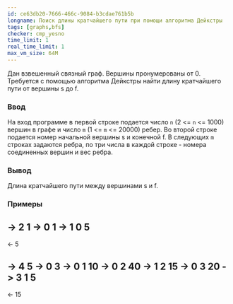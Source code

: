 ```yaml
---
id: ce63db20-7666-466c-9084-b3cdae761b5b
longname: Поиск длины кратчайшего пути при помощи алгоритма Дейкстры
tags: [graphs,bfs]
checker: cmp_yesno
time_limit: 1
real_time_limit: 1
max_vm_size: 64M
---
```


Дан взвешенный связный граф. Вершины пронумерованы от 0. Трeбуется с помощью алгоритма Дейкстры найти длину кратчайшего пути от вершины s до f.

### Ввод

На вход программе в первой строке подается число `n` (2 <= `n` <= 1000) вершин в графе и число `m` (1 <= `m` <= 20000) ребер.
Во второй строке подается номер начальной вершины s и конечной f.
В следующих `m` строках задаются ребра, по три числа в каждой строке - номера соединенных вершин и вес ребра.

### Вывод

Длина кратчайшего пути между вершинами s и f.

### Примеры

-> 2 1
-> 0 1
-> 1 0 5
--
<- 5


-> 4 5
-> 0 3
-> 0 1 10
-> 0 2 40
-> 1 2 15
-> 0 3 20
-> 3 1 5
--
<- 15
